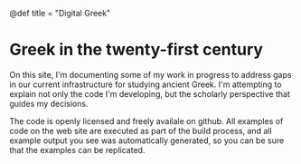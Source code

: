 
@def title = "Digital Greek"

# Greek in the twenty-first century

On this site, I'm documenting some of my work in progress to address gaps in our current infrastructure for studying ancient Greek.  I'm attempting to explain not only the code I'm developing, but the scholarly perspective that guides my decisions.  


The code is openly licensed and freely availale on github. All examples of code on the web site are executed as part of the build process, and all example output you see was automatically generated, so you can be sure that the examples can be replicated.
